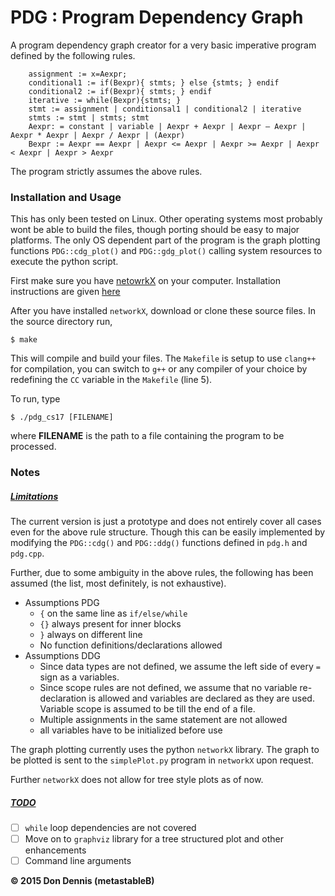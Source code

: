 # PDG : Program Dependency Graph

A program dependency graph creator for a very basic imperative program defined by the following rules.

```
	assignment := x=Aexpr;
    conditional1 := if(Bexpr){ stmts; } else {stmts; } endif
    conditional2 := if(Bexpr){ stmts; } endif
    iterative := while(Bexpr){stmts; }
    stmt := assignment | conditionsal1 | conditional2 | iterative
    stmts := stmt | stmts; stmt
    Aexpr: = constant | variable | Aexpr + Aexpr | Aexpr – Aexpr | Aexpr * Aexpr | Aexpr / Aexpr | (Aexpr)
    Bexpr := Aexpr == Aexpr | Aexpr <= Aexpr | Aexpr >= Aexpr | Aexpr < Aexpr | Aexpr > Aexpr
```

The program strictly assumes the above rules. 
### Installation and Usage
This has only been tested on Linux. Other operating systems most probably wont be able to build the files, though porting should be easy to major platforms. The only OS dependent part of the program is the graph plotting functions `PDG::cdg_plot()` and `PDG::gdg_plot()` calling system resources to execute the python script.

First make sure you have [netowrkX]( https://networkx.github.io/) on your computer. Installation instructions are given [here]( https://networkx.github.io/documentation/latest/install.html)

After you have installed `networkX`, download or clone these source files.
In the source directory run,
```
$ make
```
This will compile and build your files. The `Makefile` is setup to use `clang++` for compilation, you can switch to `g++` or any compiler of your choice by redefining the `CC` variable in the `Makefile` (line 5).

To run, type
```
$ ./pdg_cs17 [FILENAME]
```
where **FILENAME** is the path to a file containing the program to be processed.

### Notes
##### <u>Limitations</u>
The current version is just a prototype and does not entirely cover all cases even for the above rule structure. Though this can be easily implemented by modifying the `PDG::cdg()` and `PDG::ddg()` functions defined in `pdg.h` and `pdg.cpp`.

Further, due to some ambiguity in the above rules, the following has been assumed (the list, most definitely, is not exhaustive).

 * Assumptions  PDG
	 - `{` on the same line as `if/else/while`
	 - `{}` always present for inner blocks
	 - `}` always on different line
	 - No function definitions/declarations allowed
 * Assumptions DDG
 	- Since data types are not defined, we assume the left
 	  side of every `=` sign as a variables.
 	- Since scope rules are not defined, we assume that no variable
 	  re-declaration is allowed and variables are declared as
 	  they are used. Variable scope is assumed to be till the end of a file.
 	- Multiple assignments in the same statement are not allowed
 	- all variables have to be initialized before use
 	
The graph plotting currently uses the python `networkX` library. The graph to be plotted is sent to the `simplePlot.py` program in `networkX` upon request. 

Further `networkX` does not allow for tree style plots as of now.

##### <u>TODO</u>
- [ ] `while` loop dependencies are not covered
- [ ]  Move on to `graphviz` library for a tree structured plot and other enhancements
- [ ]  Command line arguments

**&copy; 2015 Don Dennis (metastableB)**